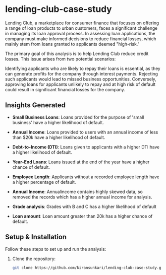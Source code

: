 # lending-club-case-study
Lending Club, a marketplace for consumer finance that focuses on offering a range of loan products to urban customers, faces a significant challenge in managing its loan approval process. In assessing loan applications, the company must make informed decisions to reduce financial losses, which mainly stem from loans granted to applicants deemed "high-risk."

The primary goal of this analysis is to help Lending Club reduce credit losses. This issue arises from two potential scenarios:

Identifying applicants who are likely to repay their loans is essential, as they can generate profits for the company through interest payments. Rejecting such applicants would lead to missed business opportunities.
Conversely, approving loans for applicants unlikely to repay and at high risk of default could result in significant financial losses for the company.

## Insights Generated

- **Small Business Loans**: Loans provided for the purpose of 'small business' have a higher likelihood of default.
  
- **Annual Income**: Loans provided to users with an annual income of less than $20k have a higher likelihood of default.
  
- **Debt-to-Income (DTI)**: Loans given to applicants with a higher DTI have a higher likelihood of default.
  
- **Year-End Loans**: Loans issued at the end of the year have a higher chance of default.
  
- **Employee Length**: Applicants without a recorded employee length have a higher percentage of default.

- **Annual Income**:  Annualincome contains highly skewed data, so removed the records which has a higher annual income for analysis.

- **Grade analysis**: Grades with B and C has a higher likelihood of default

- **Loan amount**: Loan amount greater than 20k has a higher chance of default.


## Setup & Installation

Follow these steps to set up and run the analysis:

1. Clone the repository:
   ```bash
   git clone https://github.com/kiransunkari/lending-club-case-study.git
